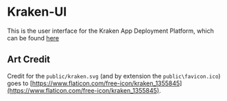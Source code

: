 # Kraken-UI

This is the user interface for the Kraken App Deployment Platform, which can be found [here](https://github.com/ethanshry/Kraken)

## Art Credit

Credit for the `public/kraken.svg` (and by extension the `public\favicon.ico`) goes to [https://www.flaticon.com/free-icon/kraken_1355845](https://www.flaticon.com/free-icon/kraken_1355845).
